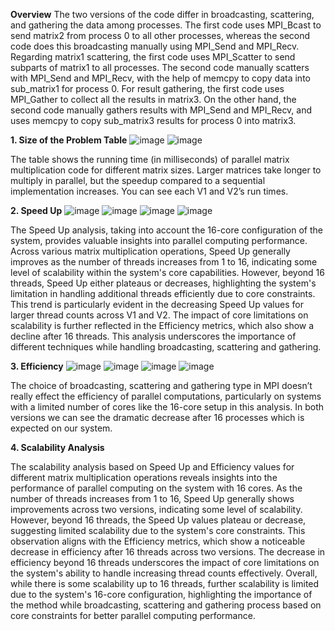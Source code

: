 **Overview**
The two versions of the code differ in broadcasting, scattering, and gathering the data among processes. The first code uses MPI_Bcast to send matrix2 from process 0 to all other processes, whereas the second code does this broadcasting manually using MPI_Send and MPI_Recv. Regarding matrix1 scattering, the first code uses MPI_Scatter to send subparts of matrix1 to all processes. The second code manually scatters with MPI_Send and MPI_Recv, with the help of memcpy to copy data into sub_matrix1 for process 0. For result gathering, the first code uses MPI_Gather to collect all the results in matrix3. On the other hand, the second code manually gathers results with MPI_Send and MPI_Recv, and uses memcpy to copy sub_matrix3 results for process 0 into matrix3.

**1.	Size of the Problem Table**
![image](https://github.com/user-attachments/assets/11989824-bb53-4010-91b8-71fa75175859)
![image](https://github.com/user-attachments/assets/16a5ebe5-46d4-448f-9c2d-e6ee72b388a5)

The table shows the running time (in milliseconds) of parallel matrix multiplication code for different matrix sizes. Larger matrices take longer to multiply in parallel, but the speedup compared to a sequential implementation increases. You can see each V1 and V2’s run times.

**2.	Speed Up**
![image](https://github.com/user-attachments/assets/276df84e-446d-4a45-9976-0ec678b234cd)
![image](https://github.com/user-attachments/assets/9ba1ddc6-d16a-4b78-be7c-d683f1efe19f)
![image](https://github.com/user-attachments/assets/938ab506-45d9-4beb-8121-e85ccef3f23e)
![image](https://github.com/user-attachments/assets/5f730ee6-23e7-4518-b1ed-b2ca1900b6f8)

The Speed Up analysis, taking into account the 16-core configuration of the system, provides valuable insights into parallel computing performance. Across various matrix multiplication operations, Speed Up generally improves as the number of threads increases from 1 to 16, indicating some level of scalability within the system's core capabilities. However, beyond 16 threads, Speed Up either plateaus or decreases, highlighting the system's limitation in handling additional threads efficiently due to core constraints. This trend is particularly evident in the decreasing Speed Up values for larger thread counts across V1 and V2. The impact of core limitations on scalability is further reflected in the Efficiency metrics, which also show a decline after 16 threads. This analysis underscores the importance of different techniques while handling broadcasting, scattering and gathering.

**3.	Efficiency**
![image](https://github.com/user-attachments/assets/5967c39c-75a8-4474-bd35-8e3e685c9a7a)
![image](https://github.com/user-attachments/assets/38fba7c4-28ab-4dea-90e7-b936141ce271)
![image](https://github.com/user-attachments/assets/bf08ee11-9ced-4d62-a973-e64145cf9ef4)
![image](https://github.com/user-attachments/assets/6a1a6519-1a7a-458e-a077-6011f1fad792)

The choice of broadcasting, scattering and gathering type in MPI doesn’t really effect the efficiency of parallel computations, particularly on systems with a limited number of cores like the 16-core setup in this analysis. In both versions we can see the dramatic decrease after 16 processes which is expected on our system. 

**4.  Scalability Analysis**

The scalability analysis based on Speed Up and Efficiency values for different matrix multiplication operations reveals insights into the performance of parallel computing on the system with 16 cores. As the number of threads increases from 1 to 16, Speed Up generally shows improvements across two versions, indicating some level of scalability. However, beyond 16 threads, the Speed Up values plateau or decrease, suggesting limited scalability due to the system's core constraints. This observation aligns with the Efficiency metrics, which show a noticeable decrease in efficiency after 16 threads across two versions. The decrease in efficiency beyond 16 threads underscores the impact of core limitations on the system's ability to handle increasing thread counts effectively. Overall, while there is some scalability up to 16 threads, further scalability is limited due to the system's 16-core configuration, highlighting the importance of the method while broadcasting, scattering and gathering process based on core constraints for better parallel computing performance.






